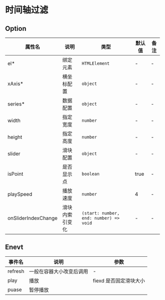 # 时间轴过滤

## Option

| 属性名 | 说明 | 类型 | 默认值 | 备注 |
| --- | --- | --- | --- | --- |
| el* | 绑定元素 | `HTMLElement` | - | - |
| xAxis* | 横坐标配置 | `object` | - | - |
| series* | 数据配置 | `object` | - | - |
| width | 指定宽度 | `number` | - | - |
| height | 指定高度 | `number` | - | - |
| slider | 滑块配置 | `object` | - | - |
| isPoint | 是否显示点 | `boolean` | true | - |
| playSpeed | 播放速度 | `number` | 4 | - |
| onSliderIndexChange | 滑块内索引变化 | `(start: number, end: number) => void` | - | - |

## Enevt

| 事件名 | 说明 | 参数 |
| --- | --- | --- |
| refresh | 一般在容器大小改变后调用 | - |
| play | 播放 | fiexd 是否固定滑块大小 |
| puase | 暂停播放 | |
